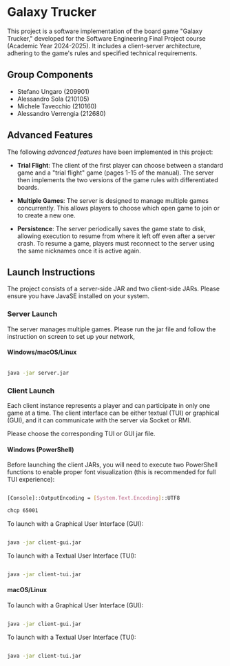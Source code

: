 # Galaxy Trucker

This project is a software implementation of the board game "Galaxy Trucker," developed for the Software Engineering Final Project course (Academic Year 2024-2025). It includes a client-server architecture, adhering to the game's rules and specified technical requirements.

  

## Group Components

- Stefano Ungaro (209901)
- Alessandro Sola (210105)
- Michele Tavecchio (210160)
- Alessandro Verrengia (212680)


## Advanced Features

The following *advanced features* have been implemented in this project:


- **Trial Flight**: The client of the first player can choose between a standard game and a "trial flight" game (pages 1-15 of the manual). The server then implements the two versions of the game rules with differentiated boards.

- **Multiple Games**: The server is designed to manage multiple games concurrently. This allows players to choose which open game to join or to create a new one.

- **Persistence**: The server periodically saves the game state to disk, allowing execution to resume from where it left off even after a server crash. To resume a game, players must reconnect to the server using the same nicknames once it is active again.

  

## Launch Instructions

The project consists of a server-side JAR and two client-side JARs. Please ensure you have JavaSE installed on your system.

  ### Server Launch

The server manages multiple games. Please run the jar file and follow the instruction on screen to set up your network,
#### Windows/macOS/Linux

  ``` bash

java -jar server.jar

```

### Client Launch

Each client instance represents a player and can participate in only one game at a time. The client interface can be either textual (TUI) or graphical (GUI), and it can communicate with the server via Socket or RMI.


Please choose the corresponding TUI or GUI jar file.

#### Windows (PowerShell)

  

Before launching the client JARs, you will need to execute two PowerShell functions to enable proper font visualization (this is recommended for full TUI experience):

  

```bash

[Console]::OutputEncoding = [System.Text.Encoding]::UTF8  

chcp 65001

```

  

To launch with a Graphical User Interface (GUI):

```bash

java -jar client-gui.jar

```

  

To launch with a Textual User Interface (TUI):

  

```bash

java -jar client-tui.jar

```

  

#### macOS/Linux

  

To launch with a Graphical User Interface (GUI):

```bash

java -jar client-gui.jar

```

  

To launch with a Textual User Interface (TUI):

```bash

java -jar client-tui.jar

```
